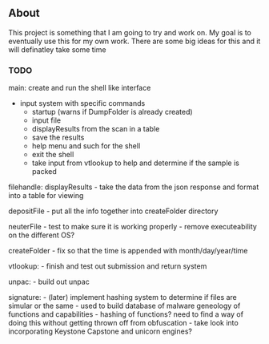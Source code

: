 ## About
This project is something that I am going to try and work on. My goal is to eventually use this for my own work. There are some big ideas for this and it will definatley take some time

### TODO

main:
create and run the shell like interface
- input system with specific commands
    - startup (warns if DumpFolder is already created)
    - input file
	- displayResults from the scan in a table
	- save the results
	- help menu and such for the shell
	- exit the shell
	- take input from vtlookup to help and determine if the sample is packed

filehandle:
displayResults
    - take the data from the json response and format into a table for viewing

depositFile
	- put all the info together into createFolder directory

neuterFile
	- test to make sure it is working properly
	- remove executeability on the different OS?

createFolder
	- fix so that the time is appended with month/day/year/time

vtlookup:
	- finish and test out submission and return system

unpac:
	- build out unpac 

signature:
	- (later) implement hashing system to determine if files are simular or the same
	- used to build database of malware geneology of functions and capabilities
	- hashing of functions? need to find a way of doing this without getting thrown off from obfuscation
	- take look into incorporating Keystone Capstone and unicorn engines?
